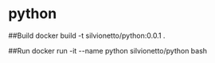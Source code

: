 # python

##Build
docker build -t silvionetto/python:0.0.1 .

##Run
docker run -it --name python silvionetto/python bash